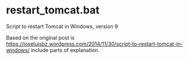 # restart_tomcat.bat
Script to restart Tomcat in Windows, version 9

Based on the original post is https://joseluisbz.wordpress.com/2014/11/30/script-to-restart-tomcat-in-windows/ include parts of explanation.
